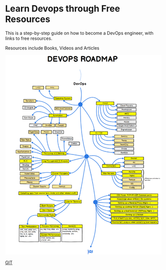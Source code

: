 # Learn Devops through Free Resources

This is a step-by-step guide on how to become a DevOps engineer, with links to free resources.

Resources include Books, Videos and Articles

![DevOps roadmap](devops-guide.png)

[GIT](https://github.com/olaoluwasalami/Road-to-Devops/git)